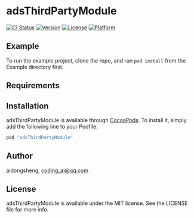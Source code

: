 # adsThirdPartyModule

[![CI Status](http://img.shields.io/travis/aidongsheng/adsThirdPartyModule.svg?style=flat)](https://travis-ci.org/aidongsheng/adsThirdPartyModule)
[![Version](https://img.shields.io/cocoapods/v/adsThirdPartyModule.svg?style=flat)](http://cocoapods.org/pods/adsThirdPartyModule)
[![License](https://img.shields.io/cocoapods/l/adsThirdPartyModule.svg?style=flat)](http://cocoapods.org/pods/adsThirdPartyModule)
[![Platform](https://img.shields.io/cocoapods/p/adsThirdPartyModule.svg?style=flat)](http://cocoapods.org/pods/adsThirdPartyModule)

## Example

To run the example project, clone the repo, and run `pod install` from the Example directory first.

## Requirements

## Installation

adsThirdPartyModule is available through [CocoaPods](http://cocoapods.org). To install
it, simply add the following line to your Podfile:

```ruby
pod "adsThirdPartyModule"
```

## Author

aidongsheng, coding_ai@qq.com

## License

adsThirdPartyModule is available under the MIT license. See the LICENSE file for more info.
